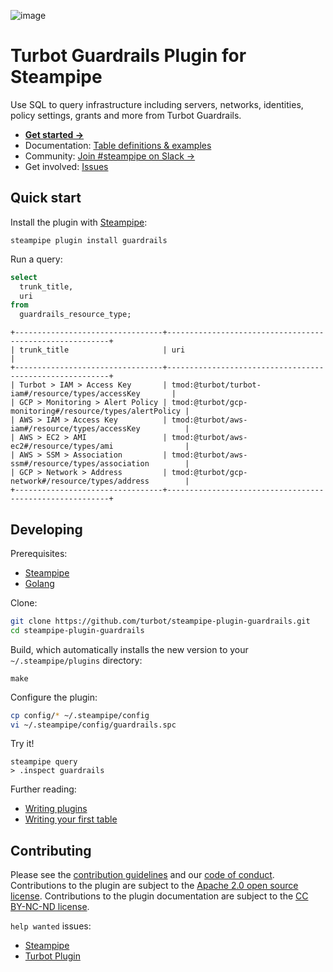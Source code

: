 ![image](https://hub.steampipe.io/images/plugins/turbot/guardrails-social-graphic.png)

# Turbot Guardrails Plugin for Steampipe

Use SQL to query infrastructure including servers, networks, identities, policy settings, grants and more from Turbot Guardrails.

- **[Get started →](https://hub.steampipe.io/plugins/turbot/guardrails)**
- Documentation: [Table definitions & examples](https://hub.steampipe.io/plugins/turbot/turbot/guardrails)
- Community: [Join #steampipe on Slack →](https:/turbot.com/community/join)
- Get involved: [Issues](https://github.com/turbot/steampipe-plugin-guardrails/issues)

## Quick start

Install the plugin with [Steampipe](https://steampipe.io):

```shell
steampipe plugin install guardrails
```

Run a query:

```sql
select
  trunk_title,
  uri
from
  guardrails_resource_type;
```

```
+---------------------------------+---------------------------------------------------------+
| trunk_title                     | uri                                                     |
+---------------------------------+---------------------------------------------------------+
| Turbot > IAM > Access Key       | tmod:@turbot/turbot-iam#/resource/types/accessKey       |
| GCP > Monitoring > Alert Policy | tmod:@turbot/gcp-monitoring#/resource/types/alertPolicy |
| AWS > IAM > Access Key          | tmod:@turbot/aws-iam#/resource/types/accessKey          |
| AWS > EC2 > AMI                 | tmod:@turbot/aws-ec2#/resource/types/ami                |
| AWS > SSM > Association         | tmod:@turbot/aws-ssm#/resource/types/association        |
| GCP > Network > Address         | tmod:@turbot/gcp-network#/resource/types/address        |
+---------------------------------+---------------------------------------------------------+
```

## Developing

Prerequisites:

- [Steampipe](https://steampipe.io/downloads)
- [Golang](https://golang.org/doc/install)

Clone:

```sh
git clone https://github.com/turbot/steampipe-plugin-guardrails.git
cd steampipe-plugin-guardrails
```

Build, which automatically installs the new version to your `~/.steampipe/plugins` directory:

```shell
make
```

Configure the plugin:

```sh
cp config/* ~/.steampipe/config
vi ~/.steampipe/config/guardrails.spc
```

Try it!

```shell
steampipe query
> .inspect guardrails
```

Further reading:

- [Writing plugins](https://steampipe.io/docs/develop/writing-plugins)
- [Writing your first table](https://steampipe.io/docs/develop/writing-your-first-table)

## Contributing

Please see the [contribution guidelines](https://github.com/turbot/steampipe/blob/main/CONTRIBUTING.md) and our [code of conduct](https://github.com/turbot/steampipe/blob/main/CODE_OF_CONDUCT.md). Contributions to the plugin are subject to the [Apache 2.0 open source license](https://github.com/turbot/steampipe-plugin-guardrails/blob/main/LICENSE). Contributions to the plugin documentation are subject to the [CC BY-NC-ND license](https://github.com/turbot/steampipe-plugin-guardrails/blob/main/docs/LICENSE).

`help wanted` issues:

- [Steampipe](https://github.com/turbot/steampipe/labels/help%20wanted)
- [Turbot Plugin](https://github.com/turbot/steampipe-plugin-guardrails/labels/help%20wanted)
